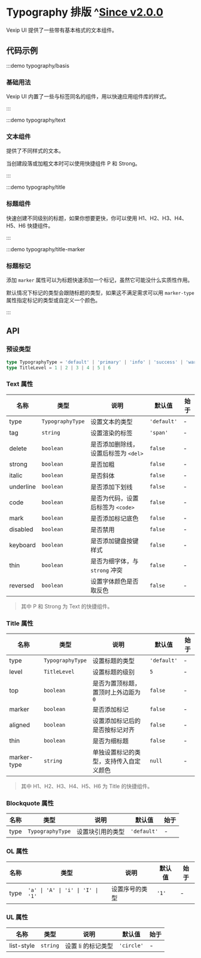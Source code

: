 # Typography 排版 ^[Since v2.0.0](!s)

Vexip UI 提供了一些带有基本格式的文本组件。

## 代码示例

:::demo typography/basis

### 基础用法

Vexip UI 内置了一些与标签同名的组件，用以快速应用组件库的样式。

:::

:::demo typography/text

### 文本组件

提供了不同样式的文本。

当创建段落或加粗文本时可以使用快捷组件 P 和 Strong。

:::

:::demo typography/title

### 标题组件

快速创建不同级别的标题，如果你想要更快，你可以使用 H1、H2、H3、H4、H5、H6 快捷组件。

:::

:::demo typography/title-marker

### 标题标记

添加 `marker` 属性可以为标题快速添加一个标记，虽然它可能没什么实质性作用。

默认情况下标记的类型会跟随标题的类型，如果这不满足需求可以用 `marker-type` 属性指定标记的类型或自定义一个颜色。

:::

## API

### 预设类型

```ts
type TypographyType = 'default' | 'primary' | 'info' | 'success' | 'warning' | 'error'
type TitleLevel = 1 | 2 | 3 | 4 | 5 | 6
```

### Text 属性

| 名称      | 类型             | 说明                                 | 默认值      | 始于 |
| --------- | ---------------- | ------------------------------------ | ----------- | ---- |
| type      | `TypographyType` | 设置文本的类型                       | `'default'` | -    |
| tag       | `string`         | 设置渲染的标签                       | `'span'`    | -    |
| delete    | `boolean`        | 是否添加删除线，设置后标签为 `<del>` | `false`     | -    |
| strong    | `boolean`        | 是否加粗                             | `false`     | -    |
| italic    | `boolean`        | 是否斜体                             | `false`     | -    |
| underline | `boolean`        | 是否添加下划线                       | `false`     | -    |
| code      | `boolean`        | 是否为代码，设置后标签为 `<code>`    | `false`     | -    |
| mark      | `boolean`        | 是否添加标记底色                     | `false`     | -    |
| disabled  | `boolean`        | 是否禁用                             | `false`     | -    |
| keyboard  | `boolean`        | 是否添加键盘按键样式                 | `false`     | -    |
| thin      | `boolean`        | 是否为细字体，与 `strong` 冲突       | `false`     | -    |
| reversed  | `boolean`        | 设置字体颜色是否取反色               | `false`     | -    |

> 其中 P 和 Strong 为 Text 的快捷组件。

### Title 属性

| 名称        | 类型             | 说明                                   | 默认值      | 始于 |
| ----------- | ---------------- | -------------------------------------- | ----------- | ---- |
| type        | `TypographyType` | 设置标题的类型                         | `'default'` | -    |
| level       | `TitleLevel`     | 设置标题的级别                         | `5`         | -    |
| top         | `boolean`        | 是否为置顶标题，置顶时上外边距为 `0`   | `false`     | -    |
| marker      | `boolean`        | 是否添加标记                           | `false`     | -    |
| aligned     | `boolean`        | 设置添加标记后的是否按标记对齐         | `false`     | -    |
| thin        | `boolean`        | 是否为细标题                           | `false`     | -    |
| marker-type | `string`         | 单独设置标记的类型，支持传入自定义颜色 | `null`      | -    |

> 其中 H1、H2、H3、H4、H5、H6 为 Title 的快捷组件。

### Blockquote 属性

| 名称 | 类型             | 说明             | 默认值      | 始于 |
| ---- | ---------------- | ---------------- | ----------- | ---- |
| type | `TypographyType` | 设置块引用的类型 | `'default'` | -    |

### OL 属性

| 名称 | 类型                              | 说明           | 默认值 | 始于 |
| ---- | --------------------------------- | -------------- | ------ | ---- |
| type | `'a' \| 'A' \| 'i' \| 'I' \| '1'` | 设置序号的类型 | `'1'`  | -    |

### UL 属性

| 名称       | 类型     | 说明               | 默认值     | 始于 |
| ---------- | -------- | ------------------ | ---------- | ---- |
| list-style | `string` | 设置 li 的标记类型 | `'circle'` | -    |
